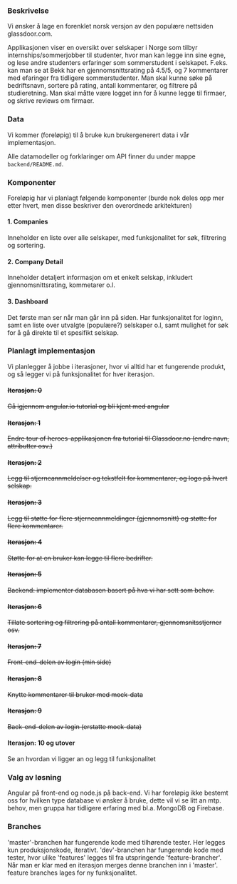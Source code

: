 ### Beskrivelse

Vi ønsker å lage en forenklet norsk versjon av den populære nettsiden glassdoor.com.

Applikasjonen viser en oversikt over selskaper i Norge som tilbyr internships/sommerjobber til studenter, hvor man kan legge inn sine egne, og lese andre studenters erfaringer som sommerstudent i selskapet. F.eks. kan man se at Bekk har en gjennomsnittsrating på 4.5/5, og 7 kommentarer med efaringer fra tidligere sommerstudenter. Man skal kunne søke på bedriftsnavn, sortere på rating, antall kommentarer, og filtrere på studieretning. Man skal måtte være logget inn for å kunne legge til firmaer, og skrive reviews om firmaer.



### Data

Vi kommer (foreløpig) til å bruke kun brukergenerert data i vår implementasjon.

Alle datamodeller og forklaringer om API finner du under mappe `backend/README.md`.


### Komponenter

Foreløpig har vi planlagt følgende komponenter (burde nok deles opp mer etter hvert, men disse beskriver den overordnede arkitekturen)

#### 1. Companies

Inneholder en liste over alle selskaper, med funksjonalitet for søk, filtrering og sortering. 

#### 2. Company Detail

Inneholder detaljert informasjon om et enkelt selskap, inkludert gjennomsnittsrating, kommetarer o.l. 

#### 3. Dashboard

Det første man ser når man går inn på siden. Har funksjonalitet for loginn, samt en liste over utvalgte (populære?) selskaper o.l, samt mulighet for søk for å gå direkte til et spesifikt selskap. 

### Planlagt implementasjon

Vi planlegger å jobbe i iterasjoner, hvor vi alltid har et fungerende produkt, og så legger vi på funksjonalitet for hver iterasjon.

#### ~~Iterasjon: 0~~

~~Gå igjennom angular.io tutorial og bli kjent med angular~~

#### ~~Iterasjon: 1~~

~~Endre tour of heroes-applikasjonen fra tutorial til Glassdoor.no (endre navn, attributter osv.)~~

#### ~~Iterasjon: 2~~

~~Legg til stjerneannmeldelser og tekstfelt for kommentarer, og logo på hvert selskap.~~

#### ~~Iterasjon: 3~~

~~Legg til støtte for flere stjerneannmeldinger (gjennomsnitt) og støtte for flere kommentarer.~~

#### ~~Iterasjon: 4~~

~~Støtte for at en bruker kan legge til flere bedrifter.~~

#### ~~Iterasjon: 5~~

~~Backend: implementer databasen basert på hva vi har sett som behov.~~

#### ~~Iterasjon: 6~~

~~Tillate sortering og filtrering på antall kommentarer, gjennomsnitsstjerner osv.~~

#### ~~Iterasjon: 7~~

~~Front-end-delen av login (min side)~~

#### ~~Iterasjon: 8~~

~~Knytte kommentarer til bruker med mock-data~~

#### ~~Iterasjon: 9~~

~~Back-end-delen av login (erstatte mock-data)~~

#### Iterasjon: 10 og utover

Se an hvordan vi ligger an og legg til funksjonalitet



### Valg av løsning

Angular på front-end og node.js på back-end. Vi har foreløpig ikke bestemt oss for hvilken type database vi ønsker å bruke, dette vil vi se litt an mtp. behov, men gruppa har tidligere erfaring med bl.a. MongoDB og Firebase. 


### Branches

'master'-branchen har fungerende kode med tilhørende tester. Her legges kun produksjonskode, iterativt.
'dev'-branchen har fungerende kode med tester, hvor ulike 'features' legges til fra utspringende 'feature-brancher'. Når man er klar med en iterasjon merges denne branchen inn i 'master'.
feature branches lages for ny funksjonalitet.
